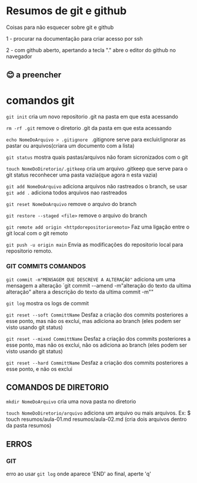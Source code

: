 
# Resumos de git e github

Coisas para não esquecer sobre git e github

1 - procurar na documentação para criar acesso por ssh

2 - com github aberto, apertando a tecla "." abre o editor do github no navegador

## 😊 a preencher

# comandos git
`git init`
cria um novo repositorio .git na pasta em que esta acessando

`rm -rf .git`
remove o diretorio .git da pasta em que esta acessando

`echo NomeDoArquivo > .gitignore `
.gitignore serve para excluir/ignorar as pastar ou arquivos(criara um documento com a 
lista)

`git status`
mostra quais pastas/arquivos não foram sicronizados com o git

`touch NomeDoDiretorio/.gitkeep`
cria um arquivo .gitkeep que serve para o git status reconhecer uma pasta vazia(que agora n esta vazia)

`git add NomeDoArquivo`
adiciona arquivos não rastreados o branch, se usar `git add .` adiciona todos arquivos nao rastreados

`git reset NomeDoArquivo`
remove o arquivo do branch

`git restore --staged <file>`
remove o arquivo do branch

`git remote add origin <httpdorepositorioremoto>`
Faz uma ligação entre o git local com o git remoto

`git push -u origin main`
Envia as modificações do repositorio local para repositorio remoto.

### GIT COMMITS COMANDOS

`git commit -m"MENSAGEM QUE DESCREVE A ALTERAÇÂO"`
adiciona um uma mensagem a alteração
`git commit --amend -m"alteração do texto da ultima alteração"
altera a descrição do texto da ultima commit -m""

`git log` 
mostra os logs de commit

`git reset --soft CommittName`
Desfaz a criação dos commits posteriores a esse ponto, mas não os exclui, mas adiciona ao branch (eles podem ser visto usando git status)

`git reset --mixed CommittName`
Desfaz a criação dos commits posteriores a esse ponto, mas não os exclui, não os adiciona ao branch (eles podem ser visto usando git status)

`git reset --hard CommittName`
Desfaz a criação dos commits posteriores a esse ponto, e não os exclui

## COMANDOS DE DIRETORIO

`mkdir NomeDoArquivo` 
cria uma nova pasta no diretorio

`touch NomeDoDiretorio/arquivo`
adiciona um arquivo ou mais arquivos. Ex: $ touch resumos/aula-01.md resumos/aula-02.md (cria dois arquivos dentro da pasta resumos)


## ERROS
### GIT
erro ao usar `git log` onde aparece 'END' ao final, aperte 'q'

